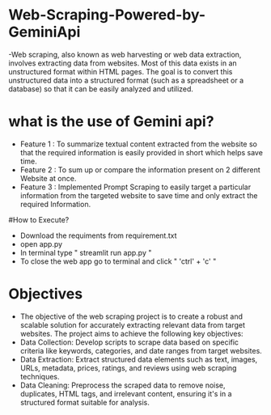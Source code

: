 # Web-Scraping-Powered-by-GeminiApi
-Web scraping, also known as web harvesting or web data extraction, involves extracting data from websites. Most of this data exists in an unstructured format within HTML pages. The goal is to convert this   
unstructured data into a structured format (such as a spreadsheet or a database) so that it can be easily analyzed and utilized.

# what is the use of Gemini api?
- Feature 1 : To summarize textual content extracted from the website so that the required information is easily provided in short which helps save time.
- Feature 2 : To sum up or compare the information present on 2 different Website at once.
- Feature 3 : Implemented Prompt Scraping to easily target a particular information from the targeted website to save time and only extract the required Information.

#How to Execute? 
- Download the requiments from requirement.txt
- open app.py
- In terminal type " streamlit run app.py "
- To close the web app go to terminal and click " 'ctrl' + 'c' "

# Objectives
- The objective of the web scraping project is to create a robust and scalable solution for accurately extracting relevant data from target websites. The project aims to achieve the following key objectives:
- Data Collection: Develop scripts to scrape data based on specific criteria like keywords, categories, and date ranges from target websites.
- Data Extraction: Extract structured data elements such as text, images, URLs, metadata, prices, ratings, and reviews using web scraping techniques.
- Data Cleaning: Preprocess the scraped data to remove noise, duplicates, HTML tags, and irrelevant content, ensuring it's in a structured format suitable for analysis.

  

